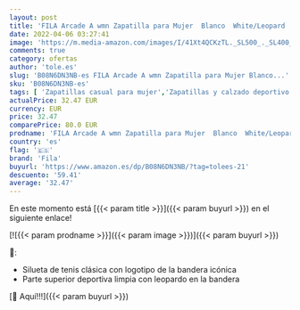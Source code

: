 ```yaml
---
layout: post
title: 'FILA Arcade A wmn Zapatilla para Mujer  Blanco  White/Leopard   38 EU'
date: 2022-04-06 03:27:41
image: 'https://m.media-amazon.com/images/I/41Xt4QCKzTL._SL500_._SL400_.jpg'
comments: true
category: ofertas
author: 'tole.es'
slug: 'B08N6DN3NB-es FILA Arcade A wmn Zapatilla para Mujer Blanco...'
sku: 'B08N6DN3NB-es'
tags: [ 'Zapatillas casual para mujer','Zapatillas y calzado deportivo para mujer','Zapatos','Zapatos para mujer','Zapatos y complementos','fila','zapatilla', ]
actualPrice: 32.47 EUR
currency: EUR
price: 32.47
comparePrice: 80.0 EUR
prodname: 'FILA Arcade A wmn Zapatilla para Mujer  Blanco  White/Leopard   38 EU'
country: 'es'
flag: '🇪🇸'
brand: 'Fila'
buyurl: 'https://www.amazon.es/dp/B08N6DN3NB/?tag=tolees-21'
descuento: '59.41'
average: '32.47'
---
```


En este momento está [{{< param title >}}]({{< param buyurl >}}) en el siguiente enlace!

[![{{< param prodname >}}]({{< param image >}})]({{< param buyurl >}})

🔎:

- Silueta de tenis clásica con logotipo de la bandera icónica
- Parte superior deportiva limpia con leopardo en la bandera

[🛒 Aquí!!!]({{< param buyurl >}})
